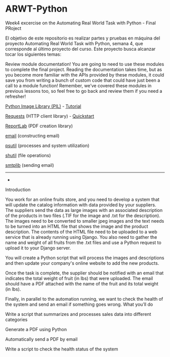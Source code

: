 # ARWT-Python
Week4 excercise on the Automating Real World Task with Python - Final PRoject


El objetivo de este repositorio es realizar partes y pruebas en máquina del
proyecto Automating Real World Task with Python, semana 4, que corresponde
al último proyecto del curso.
Este proyecto busca alcanzar tocar los siguientes temas:

Review module documentation! You are going to need to use these modules to complete the final project. Reading the documentation takes time, but as you become more familiar with the APIs provided by these modules, it could save you from writing a bunch of custom code that could have just been a call to a module function! Remember, we’ve covered these modules in previous lessons too, so feel free to go back and review them if you need a refresher!

[Python Image Library (PIL)](https://pillow.readthedocs.io/) - [Tutorial](https://pillow.readthedocs.io/en/stable/handbook/tutorial.html)

[Requests](https://requests.readthedocs.io/) (HTTP client library) - [Quickstart](https://requests.readthedocs.io/en/master/user/quickstart/)

[ReportLab](https://www.reportlab.com/docs/reportlab-userguide.pdf) (PDF creation library)

[email](https://docs.python.org/3/library/email.examples.html) (constructing email)

[psutil](https://psutil.readthedocs.io/) (processes and system utilization)

[shutil](https://docs.python.org/3/library/shutil.html) (file operations)

[smtplib](https://docs.python.org/3/library/smtplib.html) (sending email)


-----------------------------
-

Introduction

You work for an online fruits store, and you need to develop a system that will update the catalog information with data provided by your suppliers. The suppliers send the data as large images with an associated description of the products in two files (.TIF for the image and .txt for the description). The images need to be converted to smaller jpeg images and the text needs to be turned into an HTML file that shows the image and the product description. The contents of the HTML file need to be uploaded to a web service that is already running using Django. You also need to gather the name and weight of all fruits from the .txt files and use a Python request to upload it to your Django server.

You will create a Python script that will process the images and descriptions and then update your company's online website to add the new products.

Once the task is complete, the supplier should be notified with an email that indicates the total weight of fruit (in lbs) that were uploaded. The email should have a PDF attached with the name of the fruit and its total weight (in lbs). 

Finally, in parallel to the automation running, we want to check the health of the system and send an email if something goes wrong. 
What you’ll do

   Write a script that summarizes and processes sales data into different categories 

   Generate a PDF using Python

   Automatically send a PDF by email 

   Write a script to check the health status of the system 
